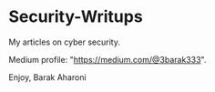 # Security-Writups
My articles on cyber security.

Medium profile: "https://medium.com/@3barak333".

Enjoy,
Barak Aharoni
